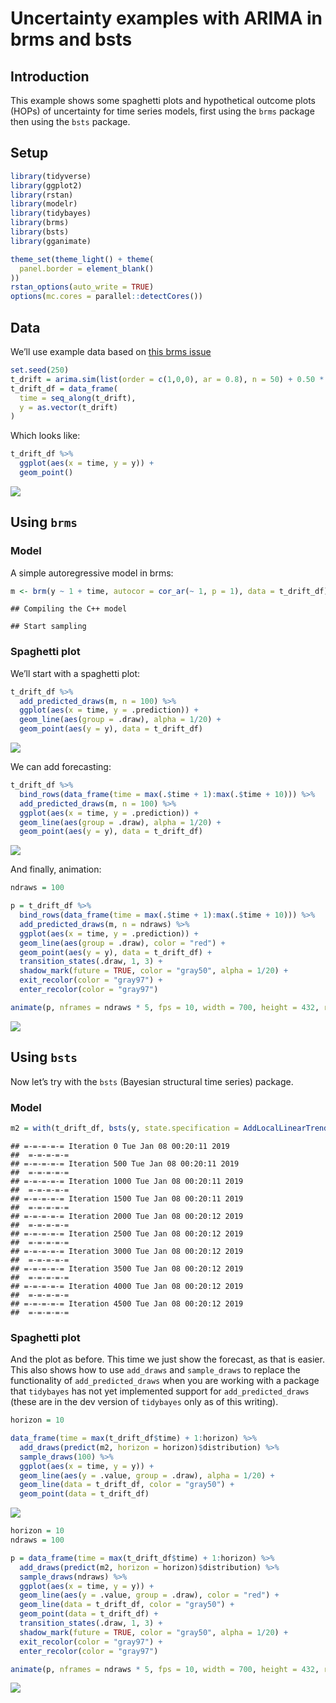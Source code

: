 Uncertainty examples with ARIMA in brms and bsts
================

## Introduction

This example shows some spaghetti plots and hypothetical outcome plots
(HOPs) of uncertainty for time series models, first using the `brms`
package then using the `bsts` package.

## Setup

``` r
library(tidyverse)
library(ggplot2)
library(rstan)
library(modelr)
library(tidybayes)
library(brms)
library(bsts)
library(gganimate)

theme_set(theme_light() + theme(
  panel.border = element_blank()
))
rstan_options(auto_write = TRUE)
options(mc.cores = parallel::detectCores())
```

## Data

We’ll use example data based on [this brms
issue](https://github.com/paul-buerkner/brms/issues/398)

``` r
set.seed(250)
t_drift = arima.sim(list(order = c(1,0,0), ar = 0.8), n = 50) + 0.50 * seq(1,50)
t_drift_df = data_frame(
  time = seq_along(t_drift),
  y = as.vector(t_drift)
)
```

Which looks like:

``` r
t_drift_df %>%
  ggplot(aes(x = time, y = y)) +
  geom_point()
```

![](arima_files/figure-gfm/unnamed-chunk-2-1.png)<!-- -->

## Using `brms`

### Model

A simple autoregressive model in brms:

``` r
m <- brm(y ~ 1 + time, autocor = cor_ar(~ 1, p = 1), data = t_drift_df)
```

    ## Compiling the C++ model

    ## Start sampling

### Spaghetti plot

We’ll start with a spaghetti plot:

``` r
t_drift_df %>%
  add_predicted_draws(m, n = 100) %>%
  ggplot(aes(x = time, y = .prediction)) +
  geom_line(aes(group = .draw), alpha = 1/20) +
  geom_point(aes(y = y), data = t_drift_df)
```

![](arima_files/figure-gfm/unnamed-chunk-4-1.png)<!-- -->

We can add forecasting:

``` r
t_drift_df %>%
  bind_rows(data_frame(time = max(.$time + 1):max(.$time + 10))) %>%
  add_predicted_draws(m, n = 100) %>%
  ggplot(aes(x = time, y = .prediction)) +
  geom_line(aes(group = .draw), alpha = 1/20) +
  geom_point(aes(y = y), data = t_drift_df)
```

![](arima_files/figure-gfm/unnamed-chunk-5-1.png)<!-- -->

And finally, animation:

``` r
ndraws = 100

p = t_drift_df %>%
  bind_rows(data_frame(time = max(.$time + 1):max(.$time + 10))) %>%
  add_predicted_draws(m, n = ndraws) %>%
  ggplot(aes(x = time, y = .prediction)) +
  geom_line(aes(group = .draw), color = "red") +
  geom_point(aes(y = y), data = t_drift_df) +
  transition_states(.draw, 1, 3) +
  shadow_mark(future = TRUE, color = "gray50", alpha = 1/20) +
  exit_recolor(color = "gray97") +
  enter_recolor(color = "gray97")

animate(p, nframes = ndraws * 5, fps = 10, width = 700, height = 432, res = 100, type = "cairo")
```

![](arima_files/figure-gfm/unnamed-chunk-6-1.gif)<!-- -->

## Using `bsts`

Now let’s try with the `bsts` (Bayesian structural time series)
package.

### Model

``` r
m2 = with(t_drift_df, bsts(y, state.specification = AddLocalLinearTrend(list(), y), niter = 5000))
```

    ## =-=-=-=-= Iteration 0 Tue Jan 08 00:20:11 2019
    ##  =-=-=-=-=
    ## =-=-=-=-= Iteration 500 Tue Jan 08 00:20:11 2019
    ##  =-=-=-=-=
    ## =-=-=-=-= Iteration 1000 Tue Jan 08 00:20:11 2019
    ##  =-=-=-=-=
    ## =-=-=-=-= Iteration 1500 Tue Jan 08 00:20:11 2019
    ##  =-=-=-=-=
    ## =-=-=-=-= Iteration 2000 Tue Jan 08 00:20:12 2019
    ##  =-=-=-=-=
    ## =-=-=-=-= Iteration 2500 Tue Jan 08 00:20:12 2019
    ##  =-=-=-=-=
    ## =-=-=-=-= Iteration 3000 Tue Jan 08 00:20:12 2019
    ##  =-=-=-=-=
    ## =-=-=-=-= Iteration 3500 Tue Jan 08 00:20:12 2019
    ##  =-=-=-=-=
    ## =-=-=-=-= Iteration 4000 Tue Jan 08 00:20:12 2019
    ##  =-=-=-=-=
    ## =-=-=-=-= Iteration 4500 Tue Jan 08 00:20:12 2019
    ##  =-=-=-=-=

### Spaghetti plot

And the plot as before. This time we just show the forecast, as that is
easier. This also shows how to use `add_draws` and `sample_draws` to
replace the functionality of `add_predicted_draws` when you are working
with a package that `tidybayes` has not yet implemented support for
`add_predicted_draws` (these are in the dev version of `tidybayes` only
as of this writing).

``` r
horizon = 10

data_frame(time = max(t_drift_df$time) + 1:horizon) %>%
  add_draws(predict(m2, horizon = horizon)$distribution) %>%
  sample_draws(100) %>%
  ggplot(aes(x = time, y = y)) +
  geom_line(aes(y = .value, group = .draw), alpha = 1/20) +
  geom_line(data = t_drift_df, color = "gray50") +
  geom_point(data = t_drift_df)
```

![](arima_files/figure-gfm/unnamed-chunk-8-1.png)<!-- -->

``` r
horizon = 10
ndraws = 100

p = data_frame(time = max(t_drift_df$time) + 1:horizon) %>%
  add_draws(predict(m2, horizon = horizon)$distribution) %>%
  sample_draws(ndraws) %>%
  ggplot(aes(x = time, y = y)) +
  geom_line(aes(y = .value, group = .draw), color = "red") +
  geom_line(data = t_drift_df, color = "gray50") +
  geom_point(data = t_drift_df) +
  transition_states(.draw, 1, 3) +
  shadow_mark(future = TRUE, color = "gray50", alpha = 1/20) +
  exit_recolor(color = "gray97") +
  enter_recolor(color = "gray97")

animate(p, nframes = ndraws * 5, fps = 10, width = 700, height = 432, res = 100, type = "cairo")
```

![](arima_files/figure-gfm/unnamed-chunk-9-1.gif)<!-- -->
